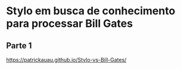 <h1> Stylo em busca de conhecimento para processar Bill Gates </h1>
<h2> Parte 1</h2>

https://patrickauau.github.io/Stylo-vs-Bill-Gates/
